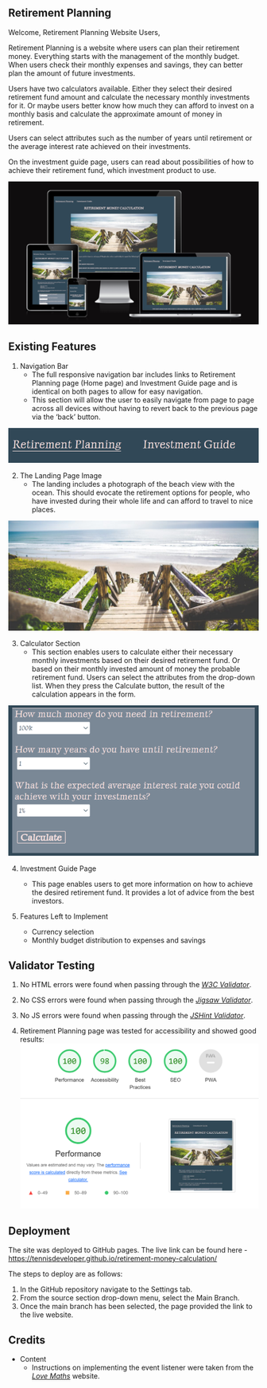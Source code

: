 ## Retirement Planning

Welcome, Retirement Planning Website Users,

Retirement Planning is a website where users can plan their retirement money. Everything starts with the management of the monthly budget. When users check their monthly expenses and savings, they can better plan the amount of future investments. 

Users have two calculators available. Either they select their desired retirement fund amount and calculate the necessary monthly investments for it. Or maybe users better know how much they can afford to invest on a monthly basis and calculate the approximate amount of money in retirement.

Users can select attributes such as the number of years until retirement or the average interest rate achieved on their investments.

On the investment guide page, users can read about possibilities of how to achieve their retirement fund, which investment product to use.

![website_screenshots, the screenshots of the website showing the responsive elements](/assets/images/am_i_responsive.png)

## Existing Features

1. Navigation Bar
    - The full responsive navigation bar includes links to Retirement Planning page (Home page) and Investment Guide page and is identical on both pages to allow for easy navigation.
    - This section will allow the user to easily navigate from page to page across all devices without having to revert back to the previous page via the ‘back’ button.

 ![menu_bar, the navigation menu image](/assets/images/menu_bar.png)

2. The Landing Page Image
    - The landing includes a photograph of the beach view with the ocean. This should evocate the retirement options for people, who have invested during their whole life and can afford to travel to nice places.
    
![ocean, the landing page image](/assets/images/ocean.jpg)


3. Calculator Section
    - This section enables users to calculate either their necessary monthly investments based on their desired retirement fund. Or based on their monthly invested amount of money the probable retirement fund. Users can select the attributes from the drop-down list. When they press the Calculate button, the result of the calculation appears in the form.

![calculator_section, two retirement planning calculators](/assets/images/calculator_section.png)

4. Investment Guide Page
    - This page enables users to get more information on how to achieve the desired retirement fund. It provides a lot of advice from the best investors.

5. Features Left to Implement
    - Currency selection
    - Monthly budget distribution to expenses and savings


## Validator Testing

1. No HTML errors were found when passing through the *[W3C Validator](https://validator.w3.org/nu/?doc=https%3A%2F%2Ftennisdeveloper.github.io%2Fretirement-money-calculation%2F)*.

2. No CSS errors were found when passing through the *[Jigsaw Validator](https://jigsaw.w3.org/css-validator/validator?uri=https%3A%2F%2Ftennisdeveloper.github.io%2Fretirement-money-calculation%2F&profile=css3svg&usermedium=all&warning=1&vextwarning=&lang=cs)*.

3. No JS errors were found when passing through the *[JSHint Validator](https://jshint.com/)*.

4. Retirement Planning page was tested for accessibility and showed good results:
![performance_testing, lighthouse test in developer tools](/assets/images/performance_testing.png)

## Deployment
The site was deployed to GitHub pages. 
The live link can be found here - https://tennisdeveloper.github.io/retirement-money-calculation/

The steps to deploy are as follows:
1. In the GitHub repository navigate to the Settings tab.
2. From the source section drop-down menu, select the Main Branch.
3. Once the main branch has been selected, the page provided the link to the live website.

## Credits

- Content
    - Instructions on implementing the event listener were taken from the *[Love Maths](https://tennisdeveloper.github.io/love-maths/)* website. 


